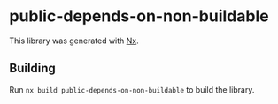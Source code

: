 # public-depends-on-non-buildable

This library was generated with [Nx](https://nx.dev).

## Building

Run `nx build public-depends-on-non-buildable` to build the library.
